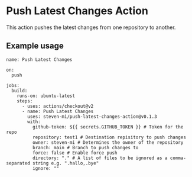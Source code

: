 # Push Latest Changes Action
This action pushes the latest changes from one repository to another.

## Example usage

```
name: Push Latest Changes 

on:
  push
    
jobs:
  build:
    runs-on: ubuntu-latest
    steps:
      - uses: actions/checkout@v2
      - name: Push Latest Changes
        uses: steven-mi/push-latest-changes-action@v0.1.3
        with:
          github-token: ${{ secrets.GITHUB_TOKEN }} # Token for the repo
          repository: test1 # Destination repisitory to push changes
          owner: steven-mi # Determines the owner of the repository
          branch: main # Branch to push changes to
          force: false # Enable force push
          directory: "." # A list of files to be ignored as a comma-separated string e.g. ".hallo,.bye"
          ignore: ""
```

